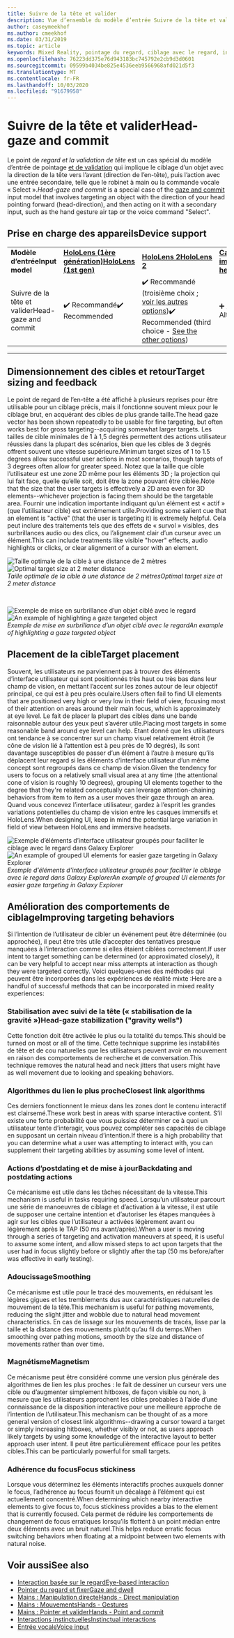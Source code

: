 ```yaml
---
title: Suivre de la tête et valider
description: Vue d’ensemble du modèle d’entrée Suivre de la tête et valider
author: caseymeekhof
ms.author: cmeekhof
ms.date: 03/31/2019
ms.topic: article
keywords: Mixed Reality, pointage du regard, ciblage avec le regard, interaction, conception
ms.openlocfilehash: 76223dd375e76d943183bc745792e2cb9d3d0601
ms.sourcegitcommit: 09599b4034be825e4536eeb9566968afd021d5f3
ms.translationtype: MT
ms.contentlocale: fr-FR
ms.lasthandoff: 10/03/2020
ms.locfileid: "91679958"
---
```

# <a name="head-gaze-and-commit"></a><span data-ttu-id="76c3e-104">Suivre de la tête et valider</span><span class="sxs-lookup"><span data-stu-id="76c3e-104">Head-gaze and commit</span></span>
<span data-ttu-id="76c3e-105">Le point de _regard et la validation de tête_ est un cas spécial du modèle d’entrée de pointage [et de validation](gaze-and-commit.md) qui implique le ciblage d’un objet avec la direction de la tête vers l’avant (direction de l’en-tête), puis l’action avec une entrée secondaire, telle que le robinet à main ou la commande vocale « Select ».</span><span class="sxs-lookup"><span data-stu-id="76c3e-105">_Head-gaze and commit_ is a special case of the [gaze and commit](gaze-and-commit.md) input model that involves targeting an object with the direction of your head pointing forward (head-direction), and then acting on it with a secondary input, such as the hand gesture air tap or the voice command "Select".</span></span> 

## <a name="device-support"></a><span data-ttu-id="76c3e-106">Prise en charge des appareils</span><span class="sxs-lookup"><span data-stu-id="76c3e-106">Device support</span></span>

<table>
    <colgroup>
    <col width="25%" />
    <col width="25%" />
    <col width="25%" />
    <col width="25%" />
    </colgroup>
    <tr>
        <td><span data-ttu-id="76c3e-107"><strong>Modèle d’entrée</strong></span><span class="sxs-lookup"><span data-stu-id="76c3e-107"><strong>Input model</strong></span></span></td>
        <td><span data-ttu-id="76c3e-108"><a href="../hololens-hardware-details.md"><strong>HoloLens (1ère génération)</strong></a></span><span class="sxs-lookup"><span data-stu-id="76c3e-108"><a href="../hololens-hardware-details.md"><strong>HoloLens (1st gen)</strong></a></span></span></td>
        <td><span data-ttu-id="76c3e-109"><a href="https://docs.microsoft.com/hololens/hololens2-hardware"><strong>HoloLens 2</strong></span><span class="sxs-lookup"><span data-stu-id="76c3e-109"><a href="https://docs.microsoft.com/hololens/hololens2-hardware"><strong>HoloLens 2</strong></span></span></td>
        <td><span data-ttu-id="76c3e-110"><a href="../discover/immersive-headset-hardware-details.md"><strong>Casques immersifs</strong></a></span><span class="sxs-lookup"><span data-stu-id="76c3e-110"><a href="../discover/immersive-headset-hardware-details.md"><strong>Immersive headsets</strong></a></span></span></td>
    </tr>
     <tr>
        <td><span data-ttu-id="76c3e-111">Suivre de la tête et valider</span><span class="sxs-lookup"><span data-stu-id="76c3e-111">Head-gaze and commit</span></span></td>
        <td><span data-ttu-id="76c3e-112">✔️ Recommandé</span><span class="sxs-lookup"><span data-stu-id="76c3e-112">✔️ Recommended</span></span></td>
        <td><span data-ttu-id="76c3e-113">✔️ Recommandé (troisième choix ; <a href="interaction-fundamentals.md">voir les autres options</a>)</span><span class="sxs-lookup"><span data-stu-id="76c3e-113">✔️ Recommended (third choice - <a href="interaction-fundamentals.md">See the other options</a>)</span></span></td>
        <td><span data-ttu-id="76c3e-114">➕ Autre option</span><span class="sxs-lookup"><span data-stu-id="76c3e-114">➕ Alternate option</span></span></td>
    </tr>
</table>

---

## <a name="target-sizing-and-feedback"></a><span data-ttu-id="76c3e-115">Dimensionnement des cibles et retour</span><span class="sxs-lookup"><span data-stu-id="76c3e-115">Target sizing and feedback</span></span>
<span data-ttu-id="76c3e-116">Le point de regard de l’en-tête a été affiché à plusieurs reprises pour être utilisable pour un ciblage précis, mais il fonctionne souvent mieux pour le ciblage brut, en acquérant des cibles de plus grande taille.</span><span class="sxs-lookup"><span data-stu-id="76c3e-116">The head gaze vector has been shown repeatedly to be usable for fine targeting, but often works best for gross targeting--acquiring somewhat larger targets.</span></span> <span data-ttu-id="76c3e-117">Les tailles de cible minimales de 1 à 1,5 degrés permettent des actions utilisateur réussies dans la plupart des scénarios, bien que les cibles de 3 degrés offrent souvent une vitesse supérieure.</span><span class="sxs-lookup"><span data-stu-id="76c3e-117">Minimum target sizes of 1 to 1.5 degrees allow successful user actions in most scenarios, though targets of 3 degrees often allow for greater speed.</span></span> <span data-ttu-id="76c3e-118">Notez que la taille que cible l’utilisateur est une zone 2D même pour les éléments 3D ; la projection qui lui fait face, quelle qu’elle soit, doit être la zone pouvant être ciblée.</span><span class="sxs-lookup"><span data-stu-id="76c3e-118">Note that the size that the user targets is effectively a 2D area even for 3D elements--whichever projection is facing them should be the targetable area.</span></span> <span data-ttu-id="76c3e-119">Fournir une indication importante indiquant qu’un élément est « actif » (que l’utilisateur cible) est extrêmement utile.</span><span class="sxs-lookup"><span data-stu-id="76c3e-119">Providing some salient cue that an element is "active" (that the user is targeting it) is extremely helpful.</span></span> <span data-ttu-id="76c3e-120">Cela peut inclure des traitements tels que des effets de « survol » visibles, des surbrillances audio ou des clics, ou l’alignement clair d’un curseur avec un élément.</span><span class="sxs-lookup"><span data-stu-id="76c3e-120">This can include treatments like visible "hover" effects, audio highlights or clicks, or clear alignment of a cursor with an element.</span></span>

<span data-ttu-id="76c3e-121">![Taille optimale de la cible à une distance de 2 mètres](images/gazetargeting-size-1000px.jpg)</span><span class="sxs-lookup"><span data-stu-id="76c3e-121">![Optimal target size at 2 meter distance](images/gazetargeting-size-1000px.jpg)</span></span><br>
<span data-ttu-id="76c3e-122">*Taille optimale de la cible à une distance de 2 mètres*</span><span class="sxs-lookup"><span data-stu-id="76c3e-122">*Optimal target size at 2 meter distance*</span></span>

<br>

<span data-ttu-id="76c3e-123">![Exemple de mise en surbrillance d’un objet ciblé avec le regard](images/gazetargeting-highlighting-940px.jpg)</span><span class="sxs-lookup"><span data-stu-id="76c3e-123">![An example of highlighting a gaze targeted object](images/gazetargeting-highlighting-940px.jpg)</span></span><br>
<span data-ttu-id="76c3e-124">*Exemple de mise en surbrillance d’un objet ciblé avec le regard*</span><span class="sxs-lookup"><span data-stu-id="76c3e-124">*An example of highlighting a gaze targeted object*</span></span>

## <a name="target-placement"></a><span data-ttu-id="76c3e-125">Placement de la cible</span><span class="sxs-lookup"><span data-stu-id="76c3e-125">Target placement</span></span>
<span data-ttu-id="76c3e-126">Souvent, les utilisateurs ne parviennent pas à trouver des éléments d’interface utilisateur qui sont positionnés très haut ou très bas dans leur champ de vision, en mettant l’accent sur les zones autour de leur objectif principal, ce qui est à peu près oculaire.</span><span class="sxs-lookup"><span data-stu-id="76c3e-126">Users often fail to find UI elements that are positioned very high or very low in their field of view, focusing most of their attention on areas around their main focus, which is approximately at eye level.</span></span> <span data-ttu-id="76c3e-127">Le fait de placer la plupart des cibles dans une bande raisonnable autour des yeux peut s’avérer utile.</span><span class="sxs-lookup"><span data-stu-id="76c3e-127">Placing most targets in some reasonable band around eye level can help.</span></span> <span data-ttu-id="76c3e-128">Etant donné que les utilisateurs ont tendance à se concentrer sur un champ visuel relativement étroit (le cône de vision lié à l’attention est à peu près de 10 degrés), ils sont davantage susceptibles de passer d’un élément à l’autre à mesure qu’ils déplacent leur regard si les éléments d’interface utilisateur d’un même concept sont regroupés dans ce champ de vision.</span><span class="sxs-lookup"><span data-stu-id="76c3e-128">Given the tendency for users to focus on a relatively small visual area at any time (the attentional cone of vision is roughly 10 degrees), grouping UI elements together to the degree that they're related conceptually can leverage attention-chaining behaviors from item to item as a user moves their gaze through an area.</span></span> <span data-ttu-id="76c3e-129">Quand vous concevez l’interface utilisateur, gardez à l’esprit les grandes variations potentielles du champ de vision entre les casques immersifs et HoloLens.</span><span class="sxs-lookup"><span data-stu-id="76c3e-129">When designing UI, keep in mind the potential large variation in field of view between HoloLens and immersive headsets.</span></span>

<span data-ttu-id="76c3e-130">![Exemple d’éléments d’interface utilisateur groupés pour faciliter le ciblage avec le regard dans Galaxy Explorer](images/gazetargeting-grouping-1000px.jpg)</span><span class="sxs-lookup"><span data-stu-id="76c3e-130">![An example of grouped UI elements for easier gaze targeting in Galaxy Explorer](images/gazetargeting-grouping-1000px.jpg)</span></span><br>
<span data-ttu-id="76c3e-131">*Exemple d’éléments d’interface utilisateur groupés pour faciliter le ciblage avec le regard dans Galaxy Explorer*</span><span class="sxs-lookup"><span data-stu-id="76c3e-131">*An example of grouped UI elements for easier gaze targeting in Galaxy Explorer*</span></span>

## <a name="improving-targeting-behaviors"></a><span data-ttu-id="76c3e-132">Amélioration des comportements de ciblage</span><span class="sxs-lookup"><span data-stu-id="76c3e-132">Improving targeting behaviors</span></span>
<span data-ttu-id="76c3e-133">Si l’intention de l’utilisateur de cibler un événement peut être déterminée (ou approchée), il peut être très utile d’accepter des tentatives presque manquées à l’interaction comme si elles étaient ciblées correctement.</span><span class="sxs-lookup"><span data-stu-id="76c3e-133">If user intent to target something can be determined (or approximated closely), it can be very helpful to accept near miss attempts at interaction as though they were targeted correctly.</span></span> <span data-ttu-id="76c3e-134">Voici quelques-unes des méthodes qui peuvent être incorporées dans les expériences de réalité mixte :</span><span class="sxs-lookup"><span data-stu-id="76c3e-134">Here are a handful of successful methods that can be incorporated in mixed reality experiences:</span></span>

### <a name="head-gaze-stabilization-gravity-wells"></a><span data-ttu-id="76c3e-135">Stabilisation avec suivi de la tête (« stabilisation de la gravité »)</span><span class="sxs-lookup"><span data-stu-id="76c3e-135">Head-gaze stabilization ("gravity wells")</span></span>
<span data-ttu-id="76c3e-136">Cette fonction doit être activée le plus ou la totalité du temps.</span><span class="sxs-lookup"><span data-stu-id="76c3e-136">This should be turned on most or all of the time.</span></span> <span data-ttu-id="76c3e-137">Cette technique supprime les instabilités de tête et de cou naturelles que les utilisateurs peuvent avoir en mouvement en raison des comportements de recherche et de conversation.</span><span class="sxs-lookup"><span data-stu-id="76c3e-137">This technique removes the natural head and neck jitters that users might have as well movement due to looking and speaking behaviors.</span></span>

### <a name="closest-link-algorithms"></a><span data-ttu-id="76c3e-138">Algorithmes du lien le plus proche</span><span class="sxs-lookup"><span data-stu-id="76c3e-138">Closest link algorithms</span></span>
<span data-ttu-id="76c3e-139">Ces derniers fonctionnent le mieux dans les zones dont le contenu interactif est clairsemé.</span><span class="sxs-lookup"><span data-stu-id="76c3e-139">These work best in areas with sparse interactive content.</span></span> <span data-ttu-id="76c3e-140">S’il existe une forte probabilité que vous puissiez déterminer ce à quoi un utilisateur tente d’interagir, vous pouvez compléter ses capacités de ciblage en supposant un certain niveau d’intention.</span><span class="sxs-lookup"><span data-stu-id="76c3e-140">If there is a high probability that you can determine what a user was attempting to interact with, you can supplement their targeting abilities by assuming some level of intent.</span></span>

### <a name="backdating-and-postdating-actions"></a><span data-ttu-id="76c3e-141">Actions d’postdating et de mise à jour</span><span class="sxs-lookup"><span data-stu-id="76c3e-141">Backdating and postdating actions</span></span>
<span data-ttu-id="76c3e-142">Ce mécanisme est utile dans les tâches nécessitant de la vitesse.</span><span class="sxs-lookup"><span data-stu-id="76c3e-142">This mechanism is useful in tasks requiring speed.</span></span> <span data-ttu-id="76c3e-143">Lorsqu’un utilisateur parcourt une série de manoeuvres de ciblage et d’activation à la vitesse, il est utile de supposer une certaine intention et d’autoriser les étapes manquées à agir sur les cibles que l’utilisateur a activées légèrement avant ou légèrement après le TAP (50 ms avant/après).</span><span class="sxs-lookup"><span data-stu-id="76c3e-143">When a user is moving through a series of targeting and activation maneuvers at speed, it is useful to assume some intent, and allow missed steps to act upon targets that the user had in focus slightly before or slightly after the tap (50 ms before/after was effective in early testing).</span></span>

### <a name="smoothing"></a><span data-ttu-id="76c3e-144">Adoucissage</span><span class="sxs-lookup"><span data-stu-id="76c3e-144">Smoothing</span></span>
<span data-ttu-id="76c3e-145">Ce mécanisme est utile pour le tracé des mouvements, en réduisant les légères gigues et les tremblements dus aux caractéristiques naturelles de mouvement de la tête.</span><span class="sxs-lookup"><span data-stu-id="76c3e-145">This mechanism is useful for pathing movements, reducing the slight jitter and wobble due to natural head movement characteristics.</span></span> <span data-ttu-id="76c3e-146">En cas de lissage sur les mouvements de tracés, lisse par la taille et la distance des mouvements plutôt qu’au fil du temps.</span><span class="sxs-lookup"><span data-stu-id="76c3e-146">When smoothing over pathing motions, smooth by the size and distance of movements rather than over time.</span></span>

### <a name="magnetism"></a><span data-ttu-id="76c3e-147">Magnétisme</span><span class="sxs-lookup"><span data-stu-id="76c3e-147">Magnetism</span></span>
<span data-ttu-id="76c3e-148">Ce mécanisme peut être considéré comme une version plus générale des algorithmes de lien les plus proches : le fait de dessiner un curseur vers une cible ou d’augmenter simplement hitboxes, de façon visible ou non, à mesure que les utilisateurs approchent les cibles probables à l’aide d’une connaissance de la disposition interactive pour une meilleure approche de l’intention de l’utilisateur.</span><span class="sxs-lookup"><span data-stu-id="76c3e-148">This mechanism can be thought of as a more general version of closest link algorithms--drawing a cursor toward a target or simply increasing hitboxes, whether visibly or not, as users approach likely targets by using some knowledge of the interactive layout to better approach user intent.</span></span> <span data-ttu-id="76c3e-149">Il peut être particulièrement efficace pour les petites cibles.</span><span class="sxs-lookup"><span data-stu-id="76c3e-149">This can be particularly powerful for small targets.</span></span>

### <a name="focus-stickiness"></a><span data-ttu-id="76c3e-150">Adhérence du focus</span><span class="sxs-lookup"><span data-stu-id="76c3e-150">Focus stickiness</span></span>
<span data-ttu-id="76c3e-151">Lorsque vous déterminez les éléments interactifs proches auxquels donner le focus, l’adhérence au focus fournit un décalage à l’élément qui est actuellement concentré.</span><span class="sxs-lookup"><span data-stu-id="76c3e-151">When determining which nearby interactive elements to give focus to, focus stickiness provides a bias to the element that is currently focused.</span></span> <span data-ttu-id="76c3e-152">Cela permet de réduire les comportements de changement de focus erratiques lorsqu’ils flottent à un point médian entre deux éléments avec un bruit naturel.</span><span class="sxs-lookup"><span data-stu-id="76c3e-152">This helps reduce erratic focus switching behaviors when floating at a midpoint between two elements with natural noise.</span></span>


## <a name="see-also"></a><span data-ttu-id="76c3e-153">Voir aussi</span><span class="sxs-lookup"><span data-stu-id="76c3e-153">See also</span></span>
* [<span data-ttu-id="76c3e-154">Interaction basée sur le regard</span><span class="sxs-lookup"><span data-stu-id="76c3e-154">Eye-based interaction</span></span>](eye-gaze-interaction.md)
* [<span data-ttu-id="76c3e-155">Pointer du regard et fixer</span><span class="sxs-lookup"><span data-stu-id="76c3e-155">Gaze and dwell</span></span>](gaze-and-dwell.md)
* [<span data-ttu-id="76c3e-156">Mains : Manipulation directe</span><span class="sxs-lookup"><span data-stu-id="76c3e-156">Hands - Direct manipulation</span></span>](direct-manipulation.md)
* [<span data-ttu-id="76c3e-157">Mains : Mouvements</span><span class="sxs-lookup"><span data-stu-id="76c3e-157">Hands - Gestures</span></span>](gaze-and-commit.md#composite-gestures)
* [<span data-ttu-id="76c3e-158">Mains : Pointer et valider</span><span class="sxs-lookup"><span data-stu-id="76c3e-158">Hands - Point and commit</span></span>](point-and-commit.md)
* [<span data-ttu-id="76c3e-159">Interactions instinctuelles</span><span class="sxs-lookup"><span data-stu-id="76c3e-159">Instinctual interactions</span></span>](interaction-fundamentals.md)
* [<span data-ttu-id="76c3e-160">Entrée vocale</span><span class="sxs-lookup"><span data-stu-id="76c3e-160">Voice input</span></span>](voice-input.md)



